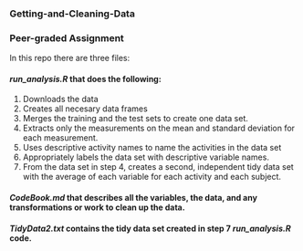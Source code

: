 ### Getting-and-Cleaning-Data 
### Peer-graded Assignment

In this repo there are three files:
#### _run_analysis.R_ that does the following:
1. Downloads the data
2. Creates all necesary data frames
3. Merges the training and the test sets to create one data set.
4. Extracts only the measurements on the mean and standard deviation for each measurement.
5. Uses descriptive activity names to name the activities in the data set
6. Appropriately labels the data set with descriptive variable names.
7. From the data set in step 4, creates a second, independent tidy data set with the average of each variable for each activity and each subject.
#### _CodeBook.md_ that describes all the variables, the data, and any transformations or work to clean up the data. 
#### _TidyData2.txt_ contains the tidy data set created in step 7 _run_analysis.R_ code.

